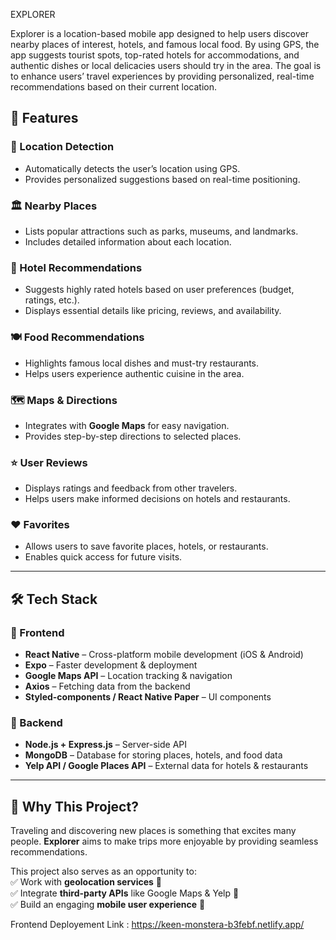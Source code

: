 EXPLORER  

Explorer is a location-based mobile app designed to help users discover nearby places of interest, hotels, and famous local food. By using GPS, the app suggests tourist spots, top-rated hotels for accommodations, and authentic dishes or local delicacies users should try in the area. The goal is to enhance users’ travel experiences by providing personalized, real-time recommendations based on their current location. 

## 🚀 Features  

### 📍 Location Detection  
- Automatically detects the user’s location using GPS.  
- Provides personalized suggestions based on real-time positioning.  

### 🏛️ Nearby Places  
- Lists popular attractions such as parks, museums, and landmarks.  
- Includes detailed information about each location.  

### 🏨 Hotel Recommendations  
- Suggests highly rated hotels based on user preferences (budget, ratings, etc.).  
- Displays essential details like pricing, reviews, and availability.  

### 🍽️ Food Recommendations  
- Highlights famous local dishes and must-try restaurants.  
- Helps users experience authentic cuisine in the area.  

### 🗺️ Maps & Directions  
- Integrates with **Google Maps** for easy navigation.  
- Provides step-by-step directions to selected places.  

### ⭐ User Reviews  
- Displays ratings and feedback from other travelers.  
- Helps users make informed decisions on hotels and restaurants.  

### ❤️ Favorites  
- Allows users to save favorite places, hotels, or restaurants.  
- Enables quick access for future visits.  

---

## 🛠️ Tech Stack  

### 📱 Frontend  
- **React Native** – Cross-platform mobile development (iOS & Android)  
- **Expo** – Faster development & deployment  
- **Google Maps API** – Location tracking & navigation  
- **Axios** – Fetching data from the backend  
- **Styled-components / React Native Paper** – UI components  

### 💾 Backend  
- **Node.js + Express.js** – Server-side API  
- **MongoDB** – Database for storing places, hotels, and food data  
- **Yelp API / Google Places API** – External data for hotels & restaurants  

---

## 🎯 Why This Project?  

Traveling and discovering new places is something that excites many people. **Explorer** aims to make trips more enjoyable by providing seamless recommendations.  

This project also serves as an opportunity to:  
✅ Work with **geolocation services** 📍  
✅ Integrate **third-party APIs** like Google Maps & Yelp 🔗  
✅ Build an engaging **mobile user experience** 📲  



Frontend Deployement Link : https://keen-monstera-b3febf.netlify.app/ 